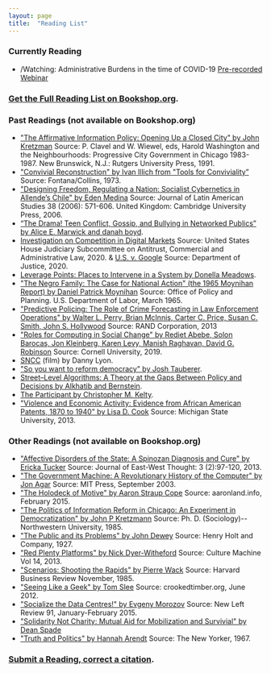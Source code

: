 ```yaml
---
layout: page
title:  "Reading List"
---
```


### Currently Reading
* /Watching: Administrative Burdens in the time of COVID-19 [Pre-recorded Webinar](https://www.irp.wisc.edu/resource/administrative-burdens-in-the-time-of-covid-19/)

### [Get the Full Reading List on Bookshop.org](https://bookshop.org/lists/civic-tech-book-club-reading-list). 

### Past Readings (not available on Bookshop.org)
* ["The Affirmative Information Policy: Opening Up a Closed City" by John Kretzman](http://civictechbook.club/affirmativeinformationpolicy) Source: P. Clavel and W. Wiewel, eds, Harold Washington and the Neighbourhoods: Progressive City Government in Chicago 1983-1987. New Brunswick, N.J.: Rutgers University Press, 1991.
* ["Convivial Reconstruction" by Ivan Illich from "Tools for Conviviality” ](http://civictechbook.club/convivial-reconstruction) Source: Fontana/Collins, 1973.
* ["Designing Freedom, Regulating a Nation: Socialist Cybernetics in Allende’s Chile"  by Eden Medina](http://www.informatics.indiana.edu/edenm/EdenMedinaJLASAugust2006.pdf) Source: Journal of Latin American Studies 38 (2006): 571-606. United Kingdom: Cambridge University Press, 2006.
* [“The Drama! Teen Conflict, Gossip, and Bullying in Networked Publics” by Alice E. Marwick and danah boyd](http://papers.ssrn.com/sol3/papers.cfm?abstract_id=1926349).
* [Investigation on Competition in Digital Markets](https://judiciary.house.gov/uploadedfiles/competition_in_digital_markets.pdf) Source: United States House Judiciary Subcommittee on Antitrust, Commercial and Administrative Law, 2020. & [U.S. v. Google](https://www.justice.gov/opa/press-release/file/1328941/download) Source: Department of Justice, 2020.  
* [Leverage Points: Places to Intervene in a System by Donella Meadows](http://donellameadows.org/archives/leverage-points-places-to-intervene-in-a-system/). 
* ["The Negro Family: The Case for National Action" (the 1965 Moynihan Report) by Daniel Patrick Moynihan](https://web.stanford.edu/~mrosenfe/Moynihan%27s%20The%20Negro%20Family.pdf) Source: Office of Policy and Planning. U.S. Department of Labor, March 1965.
* ["Predictive Policing: The Role of Crime Forecasting in Law Enforcement Operations" by Walter L. Perry, Brian McInnis, Carter C. Price, Susan C. Smith, John S. Hollywood](https://www.rand.org/content/dam/rand/pubs/research_reports/RR200/RR233/RAND_RR233.pdf) Source: RAND Corporation, 2013
* ["Roles for Computing in Social Change" by Rediet Abebe, Solon Barocas, Jon Kleinberg, Karen Levy, Manish Raghavan, David G. Robinson](https://arxiv.org/abs/1912.04883) Source: Cornell University, 2019.
* [SNCC](https://vimeo.com/461037507) (film) by Danny Lyon.
* ["So you want to reform democracy" by Josh Tauberer](https://medium.com/@joshuatauberer/so-you-want-to-reform-democracy-7f3b1ef10597#.qh36p8m0c).
* [Street–Level Algorithms: A Theory at the Gaps Between Policy and Decisions by  Alkhatib and Bernstein](https://dl.acm.org/doi/10.1145/3290605.3300760). 
*  [The Participant by Christopher M. Kelty](https://press.uchicago.edu/ucp/books/book/chicago/P/bo44520895.html). 
* ["Violence and Economic Activity:  Evidence from African American Patents, 1870 to 1940" by Lisa D. Cook](https://lisadcook.net/wp-content/uploads/2014/02/pats_paper17_1013_final_web.pdf) Source: Michigan State University, 2013.  

### Other Readings (not available on Bookshop.org)
* ["Affective Disorders of the State: A Spinozan Diagnosis and Cure" by Ericka Tucker](http://www.cpp.edu/~jet/Documents/JET/Jet7/Tucker97-119.pdf) Source: Journal of East-West Thought: 3 (2):97-120, 2013.
* ["The Government Machine: A Revolutionary History of the Computer" by Jon Agar](https://mitpress.mit.edu/books/government-machine) Source: MIT Press, September 2003.  
* ["The Holodeck of Motive" by Aaron Straup Cope](http://www.aaronland.info/weblog/2015/02/24/effort/) Source: aaronland.info, February 2015.
* ["The Politics of Information Reform in Chicago: An Experiment in Democratization" by John P Kretzmann](https://www.worldcat.org/title/politics-of-information-reform-in-chicago-an-experiment-in-democratization/oclc/14881489) Source: Ph. D. (Sociology)--Northwestern University, 1985.
* ["The Public and its Problems" by John Dewey](https://bookshop.org/books/the-public-and-its-problems-an-essay-in-political-inquiry/9780804011662?aid=13448) Source: Henry Holt and Company, 1927.
* ["Red Plenty Platforms" by Nick Dyer-Witheford](https://culturemachine.net/wp-content/uploads/2019/05/511-1153-1-PB.pdf) Source: Culture Machine Vol 14, 2013.
* ["Scenarios: Shooting the Rapids" by Pierre Wack](https://hbr.org/1985/11/scenarios-shooting-the-rapids/ar/1) Source: Harvard Business Review November, 1985.
* ["Seeing Like a Geek" by Tom Slee](http://crookedtimber.org/2012/06/25/seeing-like-a-geek/) Source: crookedtimber.org, June 2012. 
* ["Socialize the Data Centres!" by Evgeny Morozov](http://newleftreview.org/II/91/evgeny-morozov-socialize-the-data-centres) Source: New Left Review 91, January-February 2015.
* ["Solidarity Not Charity: Mutual Aid for Mobilization and Survivial" by Dean Spade](http://www.deanspade.net/wp-content/uploads/2020/03/Mutual-Aid-Article-Social-Text-Final.pdf)
* ["Truth and Politics" by Hannah Arendt](https://idanlandau.files.wordpress.com/2014/12/arendt-truth-and-politics.pdf) Source: The New Yorker, 1967.

### [Submit a Reading, correct a citation](https://github.com/rebeccawilliams/bookclub/blob/gh-pages/readinglist.md).
